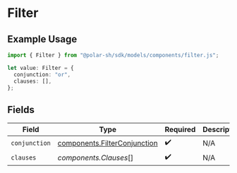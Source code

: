 # Filter

## Example Usage

```typescript
import { Filter } from "@polar-sh/sdk/models/components/filter.js";

let value: Filter = {
  conjunction: "or",
  clauses: [],
};
```

## Fields

| Field                                                                        | Type                                                                         | Required                                                                     | Description                                                                  |
| ---------------------------------------------------------------------------- | ---------------------------------------------------------------------------- | ---------------------------------------------------------------------------- | ---------------------------------------------------------------------------- |
| `conjunction`                                                                | [components.FilterConjunction](../../models/components/filterconjunction.md) | :heavy_check_mark:                                                           | N/A                                                                          |
| `clauses`                                                                    | *components.Clauses*[]                                                       | :heavy_check_mark:                                                           | N/A                                                                          |